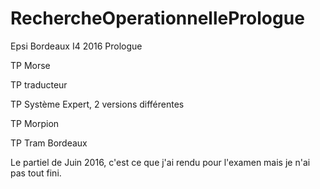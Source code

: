 # RechercheOperationnellePrologue
Epsi Bordeaux I4 2016 Prologue

TP Morse

TP traducteur

TP Système Expert, 2 versions différentes

TP Morpion

TP Tram Bordeaux

Le partiel de Juin 2016, c'est ce que j'ai rendu pour l'examen mais je n'ai pas tout fini.
